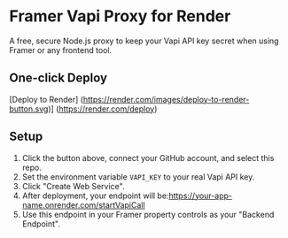 # Framer Vapi Proxy for Render

A free, secure Node.js proxy to keep your Vapi API key secret when using Framer or any frontend tool.

## One-click Deploy

[Deploy to Render] (https://render.com/images/deploy-to-render-button.svg)] (https://render.com/deploy)

## Setup

1. Click the button above, connect your GitHub account, and select this repo.
2. Set the environment variable `VAPI_KEY` to your real Vapi API key.
3. Click "Create Web Service".
4. After deployment, your endpoint will be:https://your-app-name.onrender.com/startVapiCall
5. Use this endpoint in your Framer property controls as your "Backend Endpoint".
